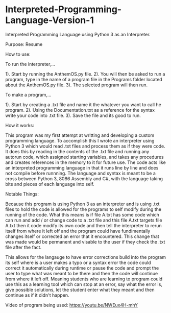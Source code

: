 # Interpreted-Programming-Language-Version-1
Interpreted Programming Language using Python 3 as an Interpreter.

Purpose: Resume


How to use: 

To run the interpreter,... 

1). Start by running the AnthemOS.py file. 
2). You will then be asked to run a program, type in the name of a program file in the Programs folder located about the AnthemOS.py file.
3). The selected program will then run.


To make a program,...

1). Start by creating a .txt file and name it the whatever you want to call he program. 
2). Using the Documentation.txt as a reference for the syntax write your code into .txt file.
3). Save the file and its good to run.

How it works:

This program was my first attempt at writting and developing a custom programming language. To accomplish this I wrote an interpreter using Python 3 which would read .txt files and process them as if they were code. It does this by reading in the contents of the .txt file and running any autorun code, which assigned starting variables, and takes any procedures and creates references in the memory to it for future use. The code acts like an interpreted programming language in that it runs line by line and does not compile before runnning. The language and syntax is meant to be a cross between Python 3, 8086 Assembly and C#, with the language taking bits and pieces of each language into self. 

Notable Things:

Because this program is using Python 3 as an interpreter and is using .txt files to hold the code is allowed for the programs to self modify during the running of the code. What this means is if file A.txt has some code which can run and add / or change code to a .txt file and this file A.txt targets file A.txt then it code modify its own code and then tell the interpreter to rerun itself from where it left off and the program could have fundimentally changes itself or corrected an error that it encountered. This change that was made would be permanent and visable to the user if they check the .txt file after the fact.

This allows for the langauge to have error corrections build into the program its self where is a user makes a typo or a syntax error the code could correct it automatically during runtime or pause the code and prompt the user to type what was meant to be there and then the code will continue from where it left off. Meaning students who are learning to program could use this as a learning tool which can stop at an error, say what the error is, give possible solutions, let the student enter what they meant and then continue as if it didn't happen. 

Video of program being used: https://youtu.be/NWEux4H-mhY
